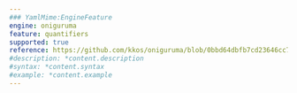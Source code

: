 ```yaml
---
### YamlMime:EngineFeature
engine: oniguruma
feature: quantifiers
supported: true
reference: https://github.com/kkos/oniguruma/blob/0bbd64dbfb7cd23646cc798470daa5223964cf5b/doc/RE#L132
#description: *content.description
#syntax: *content.syntax
#example: *content.example
---
```

